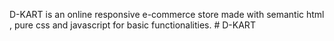 D-KART is an online responsive  e-commerce store made with semantic html , pure css and javascript for basic functionalities.
#   D - K A R T 
 
 
